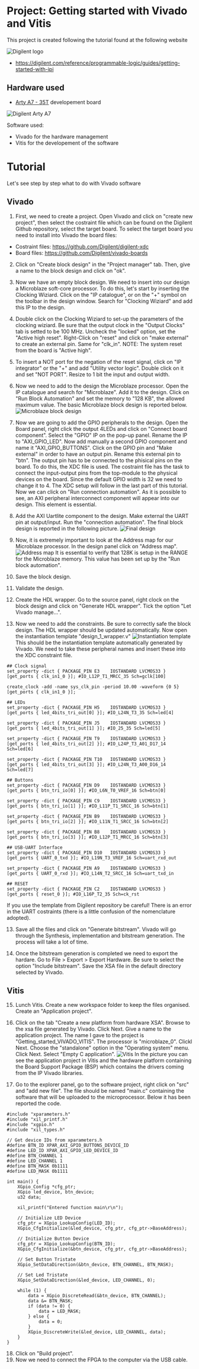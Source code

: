 # Project: Getting started with Vivado and Vitis
This project is created following the tutorial found at the following website

![Digilent logo](https://digilent.com/reference/_media/digilent-logo-reference-260.png)

- https://digilent.com/reference/programmable-logic/guides/getting-started-with-ipi


## Hardware used 

- [Arty A7 - 35T](https://digilent.com/reference/programmable-logic/arty-a7/start) developement board

![Digilent Arty A7](https://digilent.com/reference/_media/reference/programmable-logic/arty/arty-0.png)

Software used:
- Vivado for the hardware management
- Vitis for the developement of the software


# Tutorial
Let's see step by step what to do with Vivado software

## Vivado 

1. First, we need to create a project. Open Vivado and click on "create new project", then select the costraint file which can be found on the Digilent Github repository, select the target board. To select the target board you need to install into Vivado the board files:
- Costraint files: https://github.com/Digilent/digilent-xdc
- Board files: https://github.com/Digilent/vivado-boards

2. Click on "Create block design" in the "Project manager" tab. Then, give a name to the block design and click on "ok".

3. Now we have an empty block design. We need to insert into our design a Microblaze soft-core processor. To do this, let's start by inserting the Clocking Wiziard. Click on the "IP catalogue", or on the "+" symbol on the toolbar in the design window. Search for "Clocking Wiziard" and add this IP to the design.

4. Double click on the Clocking Wiziard to set-up the parameters of the clocking wiziard. Be sure that the output clock in the "Output Clocks" tab is setted to be 100 MHz. Uncheck the "locked" option, set the "Active high reset". Right-Click on "reset" and click on "make external" to create an external pin. Same for "clk_in". NOTE: The system reset from the board is "Active high". 

5. To insert a NOT port for the negation of the reset signal, click on "IP integrator" or the "+" and add "Utility vector logic". Double click on it and set "NOT PORT". Resize to 1 bit the input and output width. 

6. Now we need to add to the design the Microblaze processor. Open the IP catalogue and search for "Microblaze". Add it to the design. Click on "Run Block Automation" and set the memory to "128 KB", the allowed maximum value. The basic Microblaze block design is reported below.  
![Microblaze block design](docs/assets/images/step_1.png)

7. Now we are going to add the GPIO peripherals to the design. Open the Board panel, right click the output 4LEDs and click on "Connect board component". Select the "GPIO" IP on the pop-up panel. Rename the IP to "AXI_GPIO_LED". Now add manually a second GPIO component and name it "AXI_GPIO_BUTTONS". Click on the GPIO pin and "Make external" in order to have an output pin. Rename this external pin to "btn". The output pin has to be connected to the phisical pins on the board. To do this, the XDC file is used. The costraint file has the task to connect the input-output pins from the top-module to the physical devices on the board. Since the default GPIO width is 32 we need to change it to 4. The XDC setup will follow in the last part of this tutorial. Now we can click on "Run connection automation". As it is possible to see, an AXI peripheral interconnect component will appear into our design. This element is essential. 

8. Add the AXI Uartlite component to the design. Make external the UART pin at output/input. Run the "connection automation". The final block design is reported in the following picture.
![Final design](docs/assets/images/step_3.png)



9. Now, it is extremely important to look at the Address map for our Microblaze processor. In the design panel click on "Address map".
![Address map](docs/assets/images/step_2.png) It is essential to verify that 128K is setup in the RANGE for the Microblaze memory. This value has been set up by the "Run block automation".

10. Save the block design. 

11. Validate the design.

12. Create the HDL wrapper. Go to the source panel, right clock on the block design and click on "Generate HDL wrapper". Tick the option "Let Vivado manage...". 

12. Now we need to add the constraints. Be sure to correctly safe the block design. The HDL wrapper should be updated automatically. Now open the instantiation template "design_1_wrapper.v"
![Instantiation template](docs/assets/images/step_4.png)
This should be the instantiation template automatically generated by Vivado. We need to take these peripheral names and insert these into the XDC constraint file. 
```
## Clock signal
set_property -dict { PACKAGE_PIN E3    IOSTANDARD LVCMOS33 } [get_ports { clk_in1_0 }]; #IO_L12P_T1_MRCC_35 Sch=gclk[100]

create_clock -add -name sys_clk_pin -period 10.00 -waveform {0 5} [get_ports { clk_in1_0 }];

## LEDs
set_property -dict { PACKAGE_PIN H5    IOSTANDARD LVCMOS33 } [get_ports { led_4bits_tri_out[0] }]; #IO_L24N_T3_35 Sch=led[4]

set_property -dict { PACKAGE_PIN J5    IOSTANDARD LVCMOS33 } [get_ports { led_4bits_tri_out[1] }]; #IO_25_35 Sch=led[5]

set_property -dict { PACKAGE_PIN T9    IOSTANDARD LVCMOS33 } [get_ports { led_4bits_tri_out[2] }]; #IO_L24P_T3_A01_D17_14 Sch=led[6]

set_property -dict { PACKAGE_PIN T10   IOSTANDARD LVCMOS33 } [get_ports { led_4bits_tri_out[3] }]; #IO_L24N_T3_A00_D16_14 Sch=led[7]

## Buttons
set_property -dict { PACKAGE_PIN D9    IOSTANDARD LVCMOS33 } [get_ports { btn_tri_io[0] }]; #IO_L6N_T0_VREF_16 Sch=btn[0]

set_property -dict { PACKAGE_PIN C9    IOSTANDARD LVCMOS33 } [get_ports { btn_tri_io[1] }]; #IO_L11P_T1_SRCC_16 Sch=btn[1]

set_property -dict { PACKAGE_PIN B9    IOSTANDARD LVCMOS33 } [get_ports { btn_tri_io[2] }]; #IO_L11N_T1_SRCC_16 Sch=btn[2]

set_property -dict { PACKAGE_PIN B8    IOSTANDARD LVCMOS33 } [get_ports { btn_tri_io[3] }]; #IO_L12P_T1_MRCC_16 Sch=btn[3]

## USB-UART Interface
set_property -dict { PACKAGE_PIN D10   IOSTANDARD LVCMOS33 } [get_ports { UART_0_txd }]; #IO_L19N_T3_VREF_16 Sch=uart_rxd_out

set_property -dict { PACKAGE_PIN A9    IOSTANDARD LVCMOS33 } [get_ports { UART_0_rxd }]; #IO_L14N_T2_SRCC_16 Sch=uart_txd_in

## RESET
set_property -dict { PACKAGE_PIN C2    IOSTANDARD LVCMOS33 } [get_ports { reset_0 }]; #IO_L16P_T2_35 Sch=ck_rst
```
If you use the template from Digilent repository be careful! There is an error in the UART costraints (there is a little confusion of the nomenclature adopted). 

13. Save all the files and click on "Generate bitstream". Vivado will go through the Synthesis, implementation and bitstream generation. The process will take a lot of time.

14. Once the bitstream generation is completed we need to export the hardare. Go to File > Export > Export Hardware. Be sure to select the option "Include bitstream". Save the XSA file in the default directory selected by Vivado. 

## Vitis 

15. Lunch Vitis. Create a new workspace folder to keep the files organised. Create an "Application project". 

16. Click on the tab "Create a new platform from hardware XSA". Browse to the xsa file generated by Vivado. Click Next. Give a name to the application project. The name I gave to the project is "Getting_started_VIVADO_VITIS". The processor is "microblaze_0". Clickl Next. Choose the "standalone" option in the "Operating system" menu. Click Next. Select "Empty C application". ![Vitis](docs/assets/images/step_5.png)
In the picture you can see the application project in Vitis and the hardware platform containing the Board Support Package (BSP) which contains the drivers coming from the IP Vivado libraries. 

17. Go to the explorer panel, go to the software project, right click on "src" and "add new file". The file should be named "main.c" containing the software that will be uploaded to the microprocessor. Below it has been reported the code.
```
#include "xparameters.h"
#include "xil_printf.h"
#include "xgpio.h"
#include "xil_types.h"
 
// Get device IDs from xparameters.h
#define BTN_ID XPAR_AXI_GPIO_BUTTONS_DEVICE_ID
#define LED_ID XPAR_AXI_GPIO_LED_DEVICE_ID
#define BTN_CHANNEL 1
#define LED_CHANNEL 1
#define BTN_MASK 0b1111
#define LED_MASK 0b1111
 
int main() {
	XGpio_Config *cfg_ptr;
	XGpio led_device, btn_device;
	u32 data;
 
	xil_printf("Entered function main\r\n");
 
	// Initialize LED Device
	cfg_ptr = XGpio_LookupConfig(LED_ID);
	XGpio_CfgInitialize(&led_device, cfg_ptr, cfg_ptr->BaseAddress);
 
	// Initialize Button Device
	cfg_ptr = XGpio_LookupConfig(BTN_ID);
	XGpio_CfgInitialize(&btn_device, cfg_ptr, cfg_ptr->BaseAddress);
 
	// Set Button Tristate
	XGpio_SetDataDirection(&btn_device, BTN_CHANNEL, BTN_MASK);
 
	// Set Led Tristate
	XGpio_SetDataDirection(&led_device, LED_CHANNEL, 0);
 
	while (1) {
		data = XGpio_DiscreteRead(&btn_device, BTN_CHANNEL);
		data &= BTN_MASK;
		if (data != 0) {
			data = LED_MASK;
		} else {
			data = 0;
		}
		XGpio_DiscreteWrite(&led_device, LED_CHANNEL, data);
	}
}
```
18. Click on "Build project".
19. Now we need to connect the FPGA to the computer via the USB cable.  











